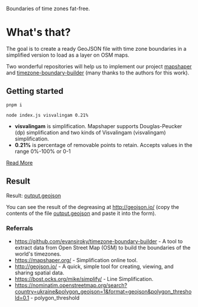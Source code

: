Boundaries of time zones fat-free.

# What's that?

The goal is to create a ready GeoJSON file with time zone boundaries in a simplified version to load as a layer on OSM maps.

Two wonderful repositories will help us to implement our project [mapshaper](https://github.com/mbloch/mapshaper) and [timezone-boundary-builder](https://github.com/evansiroky/timezone-boundary-builder) (many thanks to the authors for this work).

## Getting started

```
pnpm i
```

```
node index.js visvalingam 0.21%
```
- **visvalingam** is simplification. Mapshaper supports Douglas-Peucker (dp) simplification and two kinds of Visvalingam (visvalingam) simplification.
- **0.21%** is percentage of removable points to retain. Accepts values in the range 0%-100% or 0-1
  
[Read More](https://github.com/mbloch/mapshaper/wiki/Command-Reference)


## Result

Result: [output.geojson](output.geojson)

You can see the result of the degreasing at http://geojson.io/ (copy the contents of the file [output.geojson](output.geojson) and paste it into the form).

### Referrals

- https://github.com/evansiroky/timezone-boundary-builder - A tool to extract data from Open Street Map (OSM) to build the boundaries of the world's timezones.
- https://mapshaper.org/ - Simplification online tool.
- http://geojson.io/ - A quick, simple tool for creating, viewing, and sharing spatial data.
- https://bost.ocks.org/mike/simplify/ - Line Simplification.
- https://nominatim.openstreetmap.org/search?country=ukraine&polygon_geojson=1&format=geojson&polygon_threshold=0.1 - polygon_threshold
